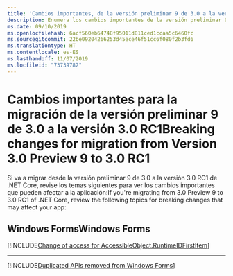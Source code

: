 ```yaml
---
title: 'Cambios importantes, de la versión preliminar 9 de 3.0 a la versión 3.0 RC1: .NET Core'
description: Enumera los cambios importantes de la versión preliminar 9 de 3.0 a la versión 3.0 RC1 de .NET Core, ASP.NET Core y EF Core.
ms.date: 09/10/2019
ms.openlocfilehash: 6acf560eb64748f95011d811ced1ccaa5c6460fc
ms.sourcegitcommit: 22be09204266253d45ece46f51cc6f080f2b3fd6
ms.translationtype: HT
ms.contentlocale: es-ES
ms.lasthandoff: 11/07/2019
ms.locfileid: "73739782"
---
```

# <a name="breaking-changes-for-migration-from-version-30-preview-9-to-30-rc1"></a><span data-ttu-id="7292a-103">Cambios importantes para la migración de la versión preliminar 9 de 3.0 a la versión 3.0 RC1</span><span class="sxs-lookup"><span data-stu-id="7292a-103">Breaking changes for migration from Version 3.0 Preview 9 to 3.0 RC1</span></span>

<span data-ttu-id="7292a-104">Si va a migrar desde la versión preliminar 9 de 3.0 a la versión 3.0 RC1 de .NET Core, revise los temas siguientes para ver los cambios importantes que pueden afectar a la aplicación:</span><span class="sxs-lookup"><span data-stu-id="7292a-104">If you're migrating from 3.0 Preview 9 to 3.0 RC1 of .NET Core, review the following topics for breaking changes that may affect your app:</span></span>

## <a name="windows-forms"></a><span data-ttu-id="7292a-105">Windows Forms</span><span class="sxs-lookup"><span data-stu-id="7292a-105">Windows Forms</span></span>

[!INCLUDE[Change of access for AccessibleObject.RuntimeIDFirstItem](~/includes/core-changes/windowsforms/changed-access-for-runtimeidfirstitem.md)]

***

[!INCLUDE[Duplicated APIs removed from Windows Forms](~/includes/core-changes/windowsforms/remove-duplicated-apis.md)]
